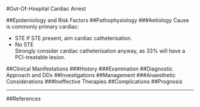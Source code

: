 #Out-Of-Hospital Cardiac Arrest

##Epidemiology and Risk Factors
##Pathophysiology
###Aetiology
Cause is commonly primary cardiac:
* STE 
If STE present, aim cardiac catheterisation.
* No STE  
Strongly consider cardiac catheterisation anyway, as 33% will have a PCI-treatable lesion.


##Clinical Manifestations
###History
###Examination
##Diagnostic Approach and DDx
##Investigations
##Management
###Anaesthetic Considerations
###Ineffective Therapies
##Complications
##Prognosis

---
##References
